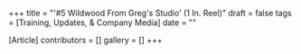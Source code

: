 +++
title = "'#5 Wildwood From Greg's Studio' (1 In. Reel)"
draft = false
tags = [Training, Updates, & Company Media]
date = ""

[Article]
contributors = []
gallery = []
+++